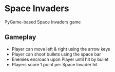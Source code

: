 # Space Invaders
PyGame-based Space Invaders game

## Gameplay
- Player can move left & right using the arrow keys
- Player can shoot bullets using the space bar
- Enemies encroach upon Player until hit by bullet
- Players score 1 point per Space Invader hit


